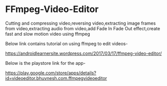 # FFmpeg-Video-Editor
Cutting and compressing video,reversing video,extracting image frames from video,extracting audio from video,add Fade In Fade Out effect,create fast and slow motion video using ffmpeg

Below link contains tutorial on using ffmpeg to edit videos-

https://androidlearnersite.wordpress.com/2017/03/17/ffmpeg-video-editor/

Below is the playstore link for the app-

https://play.google.com/store/apps/details?id=videoeditor.bhuvnesh.com.ffmpegvideoeditor